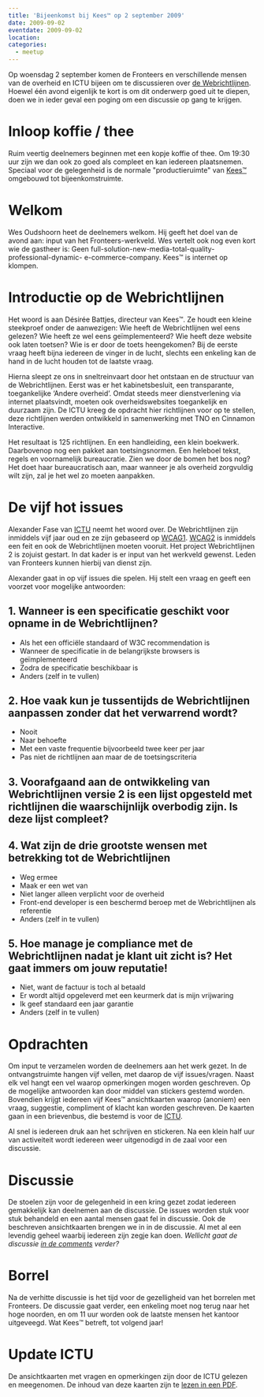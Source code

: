 ```yaml
---
title: 'Bijeenkomst bij Kees™ op 2 september 2009'
date: 2009-09-02
eventdate: 2009-09-02
location:
categories:
  - meetup
---
```


Op woensdag 2 september komen de Fronteers en verschillende mensen van de overheid en ICTU bijeen om te discussieren over [de Webrichtlijnen](http://www.webrichtlijnen.nl/). Hoewel één avond eigenlijk te kort is om dit onderwerp goed uit te diepen, doen we in ieder geval een poging om een discussie op gang te krijgen.

# Inloop koffie / thee

Ruim veertig deelnemers beginnen met een kopje koffie of thee. Om 19:30 uur zijn we dan ook zo goed als compleet en kan iedereen plaatsnemen. Speciaal voor de gelegenheid is de normale "productieruimte" van [Kees™](http://www.kees-tm.nl/) omgebouwd tot bijeenkomstruimte.

# Welkom

Wes Oudshoorn heet de deelnemers welkom. Hij geeft het doel van de avond aan: input van het Fronteers-werkveld. Wes vertelt ook nog even kort wie de gastheer is: Geen full-solution-new-media-total-quality-professional-dynamic- e-commerce-company. Kees™ is internet op klompen.

# Introductie op de Webrichtlijnen

Het woord is aan Désirée Battjes, directeur van Kees™. Ze houdt een kleine steekproef onder de aanwezigen: Wie heeft de Webrichtlijnen wel eens gelezen? Wie heeft ze wel eens geïmplementeerd? Wie heeft deze website ook laten toetsen? Wie is er door de toets heengekomen? Bij de eerste vraag heeft bijna iedereen de vinger in de lucht, slechts een enkeling kan de hand in de lucht houden tot de laatste vraag.

Hierna sleept ze ons in sneltreinvaart door het ontstaan en de structuur van de Webrichtlijnen. Eerst was er het kabinetsbesluit, een transparante, toegankelijke ‘Andere overheid’. Omdat steeds meer dienstverlening via internet plaatsvindt, moeten ook overheidswebsites toegankelijk en duurzaam zijn. De ICTU kreeg de opdracht hier richtlijnen voor op te stellen, deze richtlijnen werden ontwikkeld in samenwerking met TNO en Cinnamon Interactive.

Het resultaat is 125 richtlijnen. En een handleiding, een klein boekwerk. Daarbovenop nog een pakket aan toetsingsnormen. Een heleboel tekst, regels en voornamelijk bureaucratie. Zien we door de bomen het bos nog? Het doet haar bureaucratisch aan, maar wanneer je als overheid zorgvuldig wilt zijn, zal je het wel zo moeten aanpakken.

# De vijf hot issues

Alexander Fase van [ICTU](http://www.ictu.nl/) neemt het woord over. De Webrichtlijnen zijn inmiddels vijf jaar oud en ze zijn gebaseerd op [WCAG1](http://www.w3.org/TR/WCAG10/). [WCAG2](http://www.w3.org/TR/WCAG20/) is inmiddels een feit en ook de Webrichtlijnen moeten vooruit. Het project Webrichtlijnen 2 is zojuist gestart. In dat kader is er input van het werkveld gewenst. Leden van Fronteers kunnen hierbij van dienst zijn.

Alexander gaat in op vijf issues die spelen. Hij stelt een vraag en geeft een voorzet voor mogelijke antwoorden:

## 1. Wanneer is een specificatie geschikt voor opname in de Webrichtlijnen?

- Als het een officiële standaard of W3C recommendation is
- Wanneer de specificatie in de belangrijkste browsers is geïmplementeerd
- Zodra de specificatie beschikbaar is
- Anders (zelf in te vullen)

## 2. Hoe vaak kun je tussentijds de Webrichtlijnen aanpassen zonder dat het verwarrend wordt?

- Nooit
- Naar behoefte
- Met een vaste frequentie bijvoorbeeld twee keer per jaar
- Pas niet de richtlijnen aan maar de de toetsingscriteria

## 3. Voorafgaand aan de ontwikkeling van Webrichtlijnen versie 2 is een lijst opgesteld met richtlijnen die waarschijnlijk overbodig zijn. Is deze lijst compleet?

## 4. Wat zijn de drie grootste wensen met betrekking tot de Webrichtlijnen

- Weg ermee
- Maak er een wet van
- Niet langer alleen verplicht voor de overheid
- Front-end developer is een beschermd beroep met de Webrichtlijnen als referentie
- Anders (zelf in te vullen)

## 5. Hoe manage je compliance met de Webrichtlijnen nadat je klant uit zicht is? Het gaat immers om jouw reputatie!

- Niet, want de factuur is toch al betaald
- Er wordt altijd opgeleverd met een keurmerk dat is mijn vrijwaring
- Ik geef standaard een jaar garantie
- Anders (zelf in te vullen)

# Opdrachten

Om input te verzamelen worden de deelnemers aan het werk gezet. In de ontvangstruimte hangen vijf vellen, met daarop de vijf issues/vragen. Naast elk vel hangt een vel waarop opmerkingen mogen worden geschreven. Op de mogelijke antwoorden kan door middel van stickers gestemd worden. Bovendien krijgt iedereen vijf Kees™ ansichtkaarten waarop (anoniem) een vraag, suggestie, compliment of klacht kan worden geschreven. De kaarten gaan in een brievenbus, die bestemd is voor de [ICTU](http://www.ictu.nl).

Al snel is iedereen druk aan het schrijven en stickeren. Na een klein half uur van activeiteit wordt iedereen weer uitgenodigd in de zaal voor een discussie.

# Discussie

De stoelen zijn voor de gelegenheid in een kring gezet zodat iedereen gemakkelijk kan deelnemen aan de discussie. De issues worden stuk voor stuk behandeld en een aantal mensen gaat fel in discussie. Ook de beschreven ansichtkaarten brengen we in in de discussie. Al met al een levendig geheel waarbij iedereen zijn zegje kan doen. _Wellicht gaat de discussie [in de comments](/blog/2009/08/bijeenkomst-september) verder?_

# Borrel

Na de verhitte discussie is het tijd voor de gezelligheid van het borrelen met Fronteers. De discussie gaat verder, een enkeling moet nog terug naar het hoge noorden, en om 11 uur worden ook de laatste mensen het kantoor uitgeveegd. Wat Kees™ betreft, tot volgend jaar!

# Update ICTU

De ansichtkaarten met vragen en opmerkingen zijn door de ICTU gelezen en meegenomen. De inhoud van deze kaarten zijn te [lezen in een PDF](/_downloads/2009/ingevulde-kaarten-leiden.pdf).
